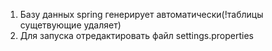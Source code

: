 1. Базу данных spring генерирует автоматически(!таблицы сущетвующие удаляет)
2. Для запуска отредактировать файл settings.properties
